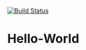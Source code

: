 [![Build Status](https://dev.azure.com/gusainsidharth149/HelloWorld/_apis/build/status/SidharthGusain.Hello-World?branchName=master)](https://dev.azure.com/gusainsidharth149/HelloWorld/_build/latest?definitionId=13&branchName=master)

# Hello-World
